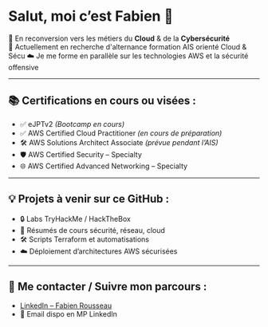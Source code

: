 # Salut, moi c’est Fabien 👋

🎯 En reconversion vers les métiers du **Cloud** & de la **Cybersécurité**  
🔐 Actuellement en recherche d'alternance formation AIS orienté Cloud & Sécu
☁️ Je me forme en parallèle sur les technologies AWS et la sécurité offensive

---

## 📚 Certifications en cours ou visées :

- ✅ eJPTv2 *(Bootcamp en cours)*
- ✅ AWS Certified Cloud Practitioner *(en cours de préparation)*
- 🛠️ AWS Solutions Architect Associate *(prévue pendant l’AIS)*
- 🛡️ AWS Certified Security – Specialty
- 🌐 AWS Certified Advanced Networking – Specialty

---

## 💡 Projets à venir sur ce GitHub :

- 🔒 Labs TryHackMe / HackTheBox
- 🧠 Résumés de cours sécurité, réseau, cloud
- 🛠️ Scripts Terraform et automatisations
- ☁️ Déploiement d’architectures AWS sécurisées

---

## 🔗 Me contacter / Suivre mon parcours :

- [LinkedIn – Fabien Rousseau](https://www.linkedin.com/in/fabien-rousseau-8a73a21b5)
- 📧 Email dispo en MP LinkedIn
